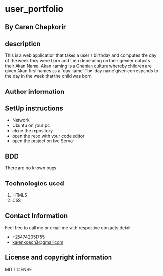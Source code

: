# user_portfolio
## By Caren Chepkorir
## description
This is a web application that takes a user's birthday and computes the day of the week they were born and then depending on their gender outputs their Akan Name. Akan naming is a Ghanian culture whereby children are given Akan first names as a 'day name'.The 'day name'given corresponds to the day in the week that the child was born.
## Author information
## SetUp instructions

* Network
* Ubuntu on your pc
* clone the repository
* open the repo with your code editor
* open the project on live Server
## BDD
There are no known bugs
## Technologies used
1. HTML5
2. CSS
## Contact Information
Feel free to call me or email me with respective contacts detail:
* +254742051755
* karenkoech3@gmail.com
## License and copyright information
MIT LICENSE